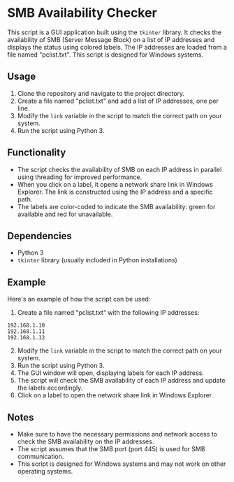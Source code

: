 # SMB Availability Checker

This script is a GUI application built using the `tkinter` library. It checks the availability of SMB (Server Message Block) on a list of IP addresses and displays the status using colored labels. The IP addresses are loaded from a file named "pclist.txt". This script is designed for Windows systems.

## Usage

1. Clone the repository and navigate to the project directory.
2. Create a file named "pclist.txt" and add a list of IP addresses, one per line.
3. Modify the `link` variable in the script to match the correct path on your system.
4. Run the script using Python 3.

## Functionality

- The script checks the availability of SMB on each IP address in parallel using threading for improved performance.
- When you click on a label, it opens a network share link in Windows Explorer. The link is constructed using the IP address and a specific path.
- The labels are color-coded to indicate the SMB availability: green for available and red for unavailable.

## Dependencies

- Python 3
- `tkinter` library (usually included in Python installations)

## Example

Here's an example of how the script can be used:

1. Create a file named "pclist.txt" with the following IP addresses:
```
192.168.1.10
192.168.1.11
192.168.1.12
```
2. Modify the `link` variable in the script to match the correct path on your system.
3. Run the script using Python 3.
4. The GUI window will open, displaying labels for each IP address.
5. The script will check the SMB availability of each IP address and update the labels accordingly.
6. Click on a label to open the network share link in Windows Explorer.

## Notes

- Make sure to have the necessary permissions and network access to check the SMB availability on the IP addresses.
- The script assumes that the SMB port (port 445) is used for SMB communication.
- This script is designed for Windows systems and may not work on other operating systems.
